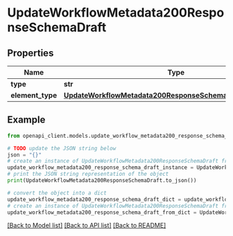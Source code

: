 # UpdateWorkflowMetadata200ResponseSchemaDraft


## Properties

Name | Type | Description | Notes
------------ | ------------- | ------------- | -------------
**type** | **str** |  | [optional] 
**element_type** | [**UpdateWorkflowMetadata200ResponseSchemaDraftElementType**](UpdateWorkflowMetadata200ResponseSchemaDraftElementType.md) |  | [optional] 

## Example

```python
from openapi_client.models.update_workflow_metadata200_response_schema_draft import UpdateWorkflowMetadata200ResponseSchemaDraft

# TODO update the JSON string below
json = "{}"
# create an instance of UpdateWorkflowMetadata200ResponseSchemaDraft from a JSON string
update_workflow_metadata200_response_schema_draft_instance = UpdateWorkflowMetadata200ResponseSchemaDraft.from_json(json)
# print the JSON string representation of the object
print(UpdateWorkflowMetadata200ResponseSchemaDraft.to_json())

# convert the object into a dict
update_workflow_metadata200_response_schema_draft_dict = update_workflow_metadata200_response_schema_draft_instance.to_dict()
# create an instance of UpdateWorkflowMetadata200ResponseSchemaDraft from a dict
update_workflow_metadata200_response_schema_draft_from_dict = UpdateWorkflowMetadata200ResponseSchemaDraft.from_dict(update_workflow_metadata200_response_schema_draft_dict)
```
[[Back to Model list]](../README.md#documentation-for-models) [[Back to API list]](../README.md#documentation-for-api-endpoints) [[Back to README]](../README.md)


